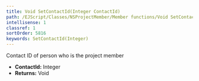 ```yaml
---
title: Void SetContactId(Integer ContactId)
path: /EJScript/Classes/NSProjectMember/Member functions/Void SetContactId(Integer p_0)
intellisense: 1
classref: 1
sortOrder: 5816
keywords: SetContactId(Integer)
---
```



Contact ID of person who is the project member



* **ContactId:** Integer
* **Returns:** Void


